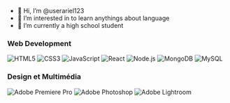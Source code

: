 - 👋 Hi, I’m @userariel123
- 👀 I’m interested in to learn anythings about language
- 🌱 I’m currently a high school student


### Web Development

![HTML5](https://img.shields.io/badge/HTML5-E34F26?style=flat-square&logo=html5&logoColor=white) ![CSS3](https://img.shields.io/badge/CSS3-1572B6?style=flat-square&logo=css3&logoColor=white) ![JavaScript](https://img.shields.io/badge/JavaScript-F7DF1E?style=flat-square&logo=javascript&logoColor=black) ![React](https://img.shields.io/badge/React-61DAFB?style=flat-square&logo=react&logoColor=black) ![Node.js](https://img.shields.io/badge/Node.js-339933?style=flat-square&logo=node.js&logoColor=white) ![MongoDB](https://img.shields.io/badge/MongoDB-47A248?style=flat-square&logo=mongodb&logoColor=white) ![MySQL](https://img.shields.io/badge/MySQL-4479A1?style=flat-square&logo=mysql&logoColor=white)

### Design et Multimédia

![Adobe Premiere Pro](https://img.shields.io/badge/Adobe_Premiere_Pro-9999FF?style=flat-square&logo=adobe-premiere-pro&logoColor=white) ![Adobe Photoshop](https://img.shields.io/badge/Adobe_Photoshop-31A8FF?style=flat-square&logo=adobe-photoshop&logoColor=white) ![Adobe Lightroom](https://img.shields.io/badge/Adobe_Lightroom-31A8FF?style=flat-square&logo=adobe-lightroom&logoColor=white)

